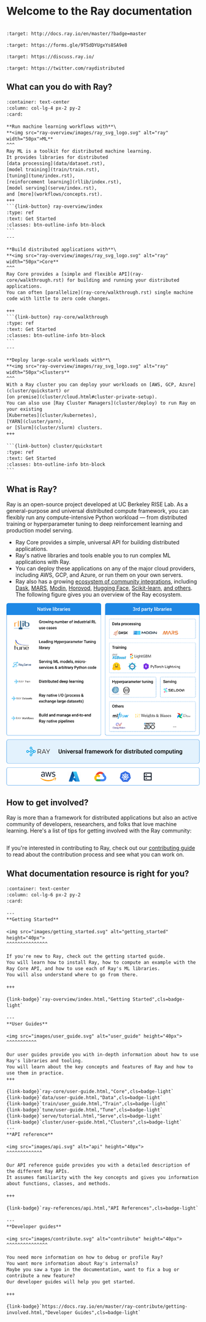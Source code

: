 ```{include} /_includes/overview/announcement.md
```

# Welcome to the Ray documentation

```{image} https://github.com/ray-project/ray/raw/master/doc/source/images/ray_header_logo.png
```

```{image} https://readthedocs.org/projects/ray/badge/?version=master
:target: http://docs.ray.io/en/master/?badge=master
```

```{image} https://img.shields.io/badge/Ray-Join%20Slack-blue
:target: https://forms.gle/9TSdDYUgxYs8SA9e8
```

```{image} https://img.shields.io/badge/Discuss-Ask%20Questions-blue
:target: https://discuss.ray.io/
```

```{image} https://img.shields.io/twitter/follow/raydistributed.svg?style=social&logo=twitter
:target: https://twitter.com/raydistributed
```

## What can you do with Ray?


````{panels}
:container: text-center
:column: col-lg-4 px-2 py-2
:card:

**Run machine learning workflows with**\
**<img src="ray-overview/images/ray_svg_logo.svg" alt="ray" width="50px">ML**
^^^
Ray ML is a toolkit for distributed machine learning. 
It provides libraries for distributed 
[data processing](data/dataset.rst), 
[model training](train/train.rst), 
[tuning](tune/index.rst), 
[reinforcement learning](rllib/index.rst), 
[model serving](serve/index.rst), 
and [more](workflows/concepts.rst). 
+++
```{link-button} ray-overview/index
:type: ref
:text: Get Started
:classes: btn-outline-info btn-block
```
---

**Build distributed applications with**\
**<img src="ray-overview/images/ray_svg_logo.svg" alt="ray" width="50px">Core**
^^^
Ray Core provides a [simple and flexible API](ray-core/walkthrough.rst) for building and running your distributed applications.
You can often [parallelize](ray-core/walkthrough.rst) single machine code with little to zero code changes.

+++
```{link-button} ray-core/walkthrough
:type: ref
:text: Get Started
:classes: btn-outline-info btn-block
```
---

**Deploy large-scale workloads with**\
**<img src="ray-overview/images/ray_svg_logo.svg" alt="ray" width="50px">Clusters**
^^^
With a Ray cluster you can deploy your workloads on [AWS, GCP, Azure](cluster/quickstart) or 
[on premise](cluster/cloud.html#cluster-private-setup).
You can also use [Ray Cluster Managers](cluster/deploy) to run Ray on your existing
[Kubernetes](cluster/kubernetes),
[YARN](cluster/yarn),
or [Slurm](cluster/slurm) clusters.
+++

```{link-button} cluster/quickstart
:type: ref
:text: Get Started
:classes: btn-outline-info btn-block
```
````

## What is Ray?

Ray is an open-source project developed at UC Berkeley RISE Lab.
As a general-purpose and universal distributed compute framework, you can flexibly run any compute-intensive Python workload — from distributed training or hyperparameter tuning to deep reinforcement learning and production model serving.

- Ray Core provides a simple, universal API for building distributed applications.
- Ray's native libraries and tools enable you to run complex ML applications with Ray.
- You can deploy these applications on any of the major cloud providers, including AWS, GCP, and Azure, or run them on your own servers.
- Ray also has a growing [ecosystem of community integrations](ray-overview/ray-libraries), including [Dask](https://docs.ray.io/en/latest/data/dask-on-ray.html), [MARS](https://docs.ray.io/en/latest/data/mars-on-ray.html), [Modin](https://github.com/modin-project/modin), [Horovod](https://horovod.readthedocs.io/en/stable/ray_include.html), [Hugging Face](https://huggingface.co/transformers/main_classes/trainer.html#transformers.Trainer.hyperparameter_search), [Scikit-learn](ray-more-libs/joblib), [and others](ray-more-libs/index).
The following figure gives you an overview of the Ray ecosystem.

![](ray-overview/images/ray_ecosystem_integration_v2.png)


## How to get involved?

Ray is more than a framework for distributed applications but also an active community of developers, researchers, and folks that love machine learning.
Here's a list of tips for getting involved with the Ray community:

```{include} _includes/_contribute.md
```

If you're interested in contributing to Ray, check out our [contributing guide](https://docs.ray.io/en/master/ray-contribute/getting-involved.html)
to read about the contribution process and see what you can work on.

## What documentation resource is right for you?


````{panels}
:container: text-center
:column: col-lg-6 px-2 py-2
:card:

---
**Getting Started**

<img src="images/getting_started.svg" alt="getting_started" height="40px">
^^^^^^^^^^^^^^^

If you're new to Ray, check out the getting started guide.
You will learn how to install Ray, how to compute an example with the Ray Core API, and how to use each of Ray's ML libraries.
You will also understand where to go from there.

+++

{link-badge}`ray-overview/index.html,"Getting Started",cls=badge-light`

---
**User Guides**

<img src="images/user_guide.svg" alt="user_guide" height="40px">
^^^^^^^^^^^

Our user guides provide you with in-depth information about how to use Ray's libraries and tooling.
You will learn about the key concepts and features of Ray and how to use them in practice.
+++

{link-badge}`ray-core/user-guide.html,"Core",cls=badge-light`
{link-badge}`data/user-guide.html,"Data",cls=badge-light`
{link-badge}`train/user_guide.html,"Train",cls=badge-light`
{link-badge}`tune/user-guide.html,"Tune",cls=badge-light`
{link-badge}`serve/tutorial.html,"Serve",cls=badge-light`
{link-badge}`cluster/user-guide.html,"Clusters",cls=badge-light`
---
**API reference**

<img src="images/api.svg" alt="api" height="40px">
^^^^^^^^^^^^^

Our API reference guide provides you with a detailed description of the different Ray APIs.
It assumes familiarity with the key concepts and gives you information about functions, classes, and methods.

+++

{link-badge}`ray-references/api.html,"API References",cls=badge-light`

---
**Developer guides**

<img src="images/contribute.svg" alt="contribute" height="40px">
^^^^^^^^^^^^^^^

You need more information on how to debug or profile Ray?
You want more information about Ray's internals?
Maybe you saw a typo in the documentation, want to fix a bug or contribute a new feature? 
Our developer guides will help you get started.

+++

{link-badge}`https://docs.ray.io/en/master/ray-contribute/getting-involved.html,"Developer Guides",cls=badge-light`

````
